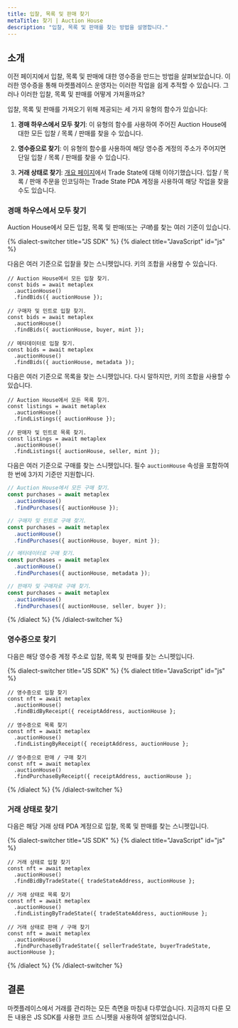 ```yaml
---
title: 입찰, 목록 및 판매 찾기
metaTitle: 찾기 | Auction House
description: "입찰, 목록 및 판매를 찾는 방법을 설명합니다."
---
```

## 소개

이전 페이지에서 입찰, 목록 및 판매에 대한 영수증을 만드는 방법을 살펴보았습니다. 이러한 영수증을 통해 마켓플레이스 운영자는 이러한 작업을 쉽게 추적할 수 있습니다. 그러나 이러한 입찰, 목록 및 판매를 어떻게 가져올까요?

입찰, 목록 및 판매를 가져오기 위해 제공되는 세 가지 유형의 함수가 있습니다:

1. **경매 하우스에서 모두 찾기**: 이 유형의 함수를 사용하여 주어진 Auction House에 대한 모든 입찰 / 목록 / 판매를 찾을 수 있습니다.

2. **영수증으로 찾기**: 이 유형의 함수를 사용하여 해당 영수증 계정의 주소가 주어지면 단일 입찰 / 목록 / 판매를 찾을 수 있습니다.

3. **거래 상태로 찾기**: [개요 페이지](/legacy-documentation/auction-house)에서 Trade State에 대해 이야기했습니다. 입찰 / 목록 / 판매 주문을 인코딩하는 Trade State PDA 계정을 사용하여 해당 작업을 찾을 수도 있습니다.

### 경매 하우스에서 모두 찾기

Auction House에서 모든 입찰, 목록 및 판매(또는 *구매*)를 찾는 여러 기준이 있습니다.

{% dialect-switcher title="JS SDK" %}
{% dialect title="JavaScript" id="js" %}

다음은 여러 기준으로 입찰을 찾는 스니펫입니다. 키의 조합을 사용할 수 있습니다.

```tsx
// Auction House에서 모든 입찰 찾기.
const bids = await metaplex
  .auctionHouse()
  .findBids({ auctionHouse });

// 구매자 및 민트로 입찰 찾기.
const bids = await metaplex
  .auctionHouse()
  .findBids({ auctionHouse, buyer, mint });

// 메타데이터로 입찰 찾기.
const bids = await metaplex
  .auctionHouse()
  .findBids({ auctionHouse, metadata });
```

다음은 여러 기준으로 목록을 찾는 스니펫입니다. 다시 말하지만, 키의 조합을 사용할 수 있습니다.

```tsx
// Auction House에서 모든 목록 찾기.
const listings = await metaplex
  .auctionHouse()
  .findListings({ auctionHouse });

// 판매자 및 민트로 목록 찾기.
const listings = await metaplex
  .auctionHouse()
  .findListings({ auctionHouse, seller, mint });
```

다음은 여러 기준으로 구매를 찾는 스니펫입니다. 필수 `auctionHouse` 속성을 포함하여 한 번에 3가지 기준만 지원합니다.

```ts
// Auction House에서 모든 구매 찾기.
const purchases = await metaplex
  .auctionHouse()
  .findPurchases({ auctionHouse });

// 구매자 및 민트로 구매 찾기.
const purchases = await metaplex
  .auctionHouse()
  .findPurchases({ auctionHouse, buyer, mint });

// 메타데이터로 구매 찾기.
const purchases = await metaplex
  .auctionHouse()
  .findPurchases({ auctionHouse, metadata });

// 판매자 및 구매자로 구매 찾기.
const purchases = await metaplex
  .auctionHouse()
  .findPurchases({ auctionHouse, seller, buyer });
```

{% /dialect %}
{% /dialect-switcher %}

### 영수증으로 찾기

다음은 해당 영수증 계정 주소로 입찰, 목록 및 판매를 찾는 스니펫입니다.

{% dialect-switcher title="JS SDK" %}
{% dialect title="JavaScript" id="js" %}

```tsx
// 영수증으로 입찰 찾기
const nft = await metaplex
  .auctionHouse()
  .findBidByReceipt({ receiptAddress, auctionHouse };

// 영수증으로 목록 찾기
const nft = await metaplex
  .auctionHouse()
  .findListingByReceipt({ receiptAddress, auctionHouse };

// 영수증으로 판매 / 구매 찾기
const nft = await metaplex
  .auctionHouse()
  .findPurchaseByReceipt({ receiptAddress, auctionHouse };
```

{% /dialect %}
{% /dialect-switcher %}

### 거래 상태로 찾기
다음은 해당 거래 상태 PDA 계정으로 입찰, 목록 및 판매를 찾는 스니펫입니다.

{% dialect-switcher title="JS SDK" %}
{% dialect title="JavaScript" id="js" %}

```tsx
// 거래 상태로 입찰 찾기
const nft = await metaplex
  .auctionHouse()
  .findBidByTradeState({ tradeStateAddress, auctionHouse };

// 거래 상태로 목록 찾기
const nft = await metaplex
  .auctionHouse()
  .findListingByTradeState({ tradeStateAddress, auctionHouse };

// 거래 상태로 판매 / 구매 찾기
const nft = await metaplex
  .auctionHouse()
  .findPurchaseByTradeState({ sellerTradeState, buyerTradeState, auctionHouse };
```

{% /dialect %}
{% /dialect-switcher %}

## 결론

마켓플레이스에서 거래를 관리하는 모든 측면을 마침내 다루었습니다. 지금까지 다룬 모든 내용은 JS SDK를 사용한 코드 스니펫을 사용하여 설명되었습니다.
